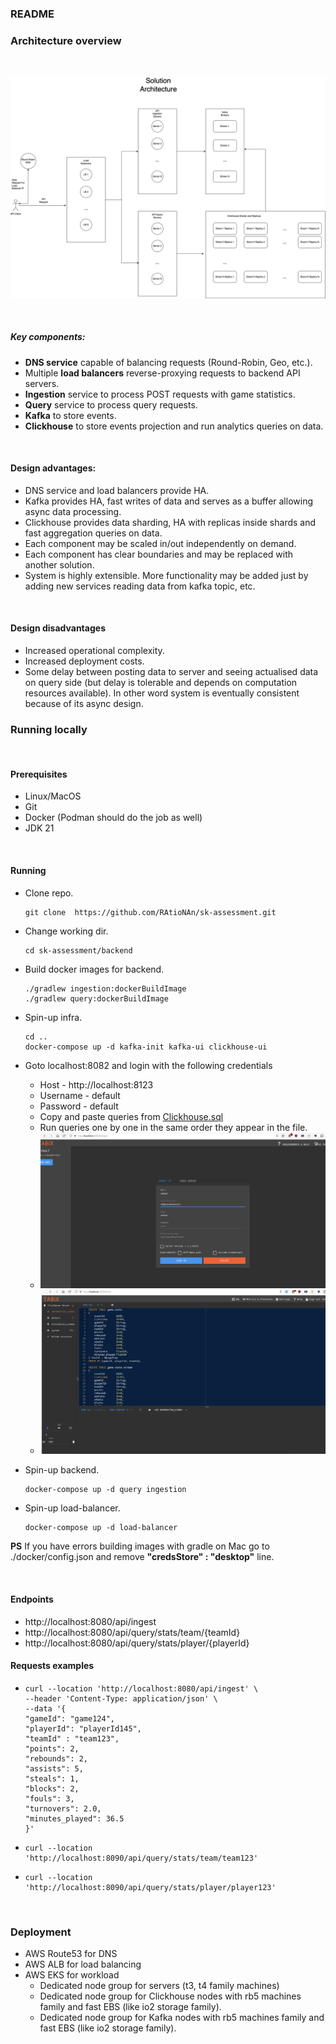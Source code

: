 ### README

### Architecture overview
<br />

![architecture](Assessment.png)

<br />

##### Key components:
* __DNS service__ capable of balancing requests (Round-Robin, Geo, etc.).
* Multiple __load balancers__ reverse-proxying requests to backend API servers.
* __Ingestion__ service to process POST requests with game statistics.
* __Query__ service to process query requests.
* __Kafka__ to store events.
* __Clickhouse__ to store events projection and run analytics queries on data.

<br />

#### Design advantages:
* DNS service and load balancers provide HA.
* Kafka provides HA, fast writes of data and serves as a buffer allowing async data processing.
* Clickhouse provides data sharding, HA with replicas inside shards and fast aggregation queries on data.
* Each component may be scaled in/out independently on demand.
* Each component has clear boundaries and may be replaced with another solution.
* System is highly extensible. More functionality may be added just by adding new services reading data from kafka topic, etc.

<br />

#### Design disadvantages
* Increased operational complexity.
* Increased deployment costs.
* Some delay between posting data to server and seeing actualised data on query side (but delay is tolerable and depends on computation resources available).
In other word system is eventually consistent because of its async design.

### Running locally
<br />

#### Prerequisites
* Linux/MacOS
* Git
* Docker (Podman should do the job as well)
* JDK 21

<br />

#### Running
* Clone repo.
  ```shell
  git clone  https://github.com/RAtioNAn/sk-assessment.git
  ```
* Change working dir.
  ```shell
  cd sk-assessment/backend
  ```
* Build docker images for backend.
  ```shell
  ./gradlew ingestion:dockerBuildImage
  ./gradlew query:dockerBuildImage 
  ```
* Spin-up infra.
  ```shell
  cd ..
  docker-compose up -d kafka-init kafka-ui clickhouse-ui
  ```
* Goto localhost:8082 and login with the following credentials
  * Host - http://localhost:8123
  * Username - default
  * Password - default
  * Copy and paste queries from [Clickhouse.sql](Clickhouse.sql)
  * Run queries one by one in the same order they appear in the file.
  * ![Img1](img1.png)
  * ![Img2](img2.png)

* Spin-up backend.
  ```shell
  docker-compose up -d query ingestion
  ```
* Spin-up load-balancer.
  ```shell
  docker-compose up -d load-balancer
  ```
__PS__ If you have errors building images with gradle on Mac go to ./docker/config.json and remove __"credsStore" : "desktop"__ line.

<br />

#### Endpoints
* http://localhost:8080/api/ingest
* http://localhost:8080/api/query/stats/team/{teamId}
* http://localhost:8080/api/query/stats/player/{playerId}

#### Requests examples
* ```shell
  curl --location 'http://localhost:8080/api/ingest' \
  --header 'Content-Type: application/json' \
  --data '{
  "gameId": "game124",
  "playerId": "playerId145",
  "teamId" : "team123",
  "points": 2,
  "rebounds": 2,
  "assists": 5,
  "steals": 1,
  "blocks": 2,
  "fouls": 3,
  "turnovers": 2.0,
  "minutes_played": 36.5
  }'
  ```
* ```shell
  curl --location 'http://localhost:8090/api/query/stats/team/team123'
  ```
* ```shell
  curl --location 'http://localhost:8090/api/query/stats/player/player123'
  ```
  
<br />

### Deployment
* AWS Route53 for DNS
* AWS ALB for load balancing
* AWS EKS for workload
  * Dedicated node group for servers (t3, t4 family machines)
  * Dedicated node group for Clickhouse nodes with rb5 machines family and fast EBS (like io2 storage family).
  * Dedicated node group for Kafka nodes with rb5 machines family and fast EBS (like io2 storage family).
